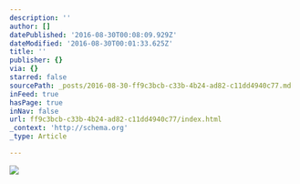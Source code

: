 ```yaml
---
description: ''
author: []
datePublished: '2016-08-30T00:08:09.929Z'
dateModified: '2016-08-30T00:01:33.625Z'
title: ''
publisher: {}
via: {}
starred: false
sourcePath: _posts/2016-08-30-ff9c3bcb-c33b-4b24-ad82-c11dd4940c77.md
inFeed: true
hasPage: true
inNav: false
url: ff9c3bcb-c33b-4b24-ad82-c11dd4940c77/index.html
_context: 'http://schema.org'
_type: Article

---
```

![](https://the-grid-user-content.s3-us-west-2.amazonaws.com/757d991e-623b-4cc3-b7eb-7b576ffc1b90.png)